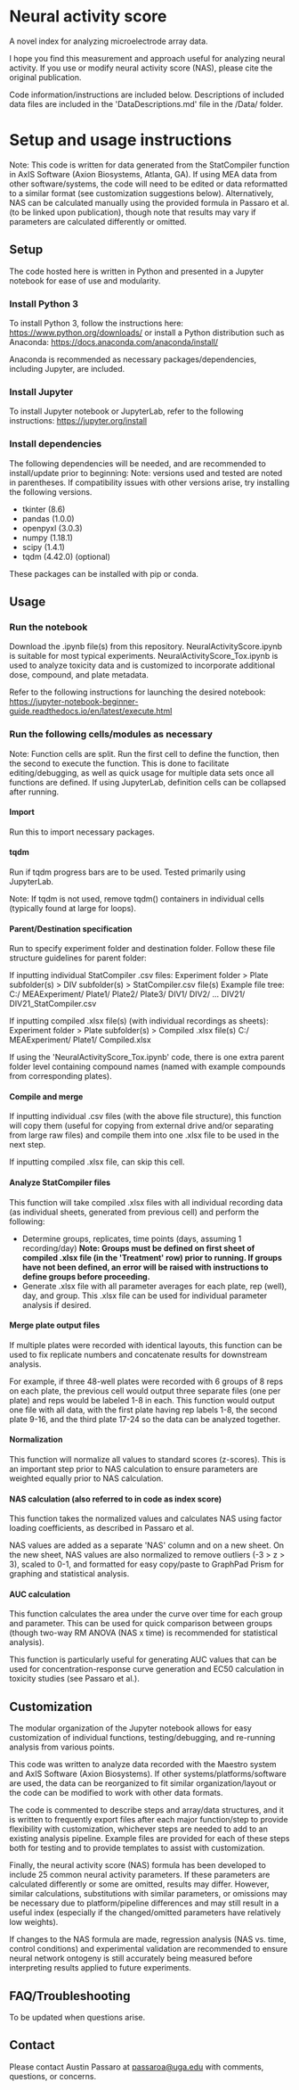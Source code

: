 # Neural activity score
A novel index for analyzing microelectrode array data.

I hope you find this measurement and approach useful for analyzing neural activity. If you use or modify neural activity score (NAS), please cite the original publication.

Code information/instructions are included below. Descriptions of included data files are included in the 'DataDescriptions.md' file in the /Data/ folder.

# Setup and usage instructions
Note: This code is written for data generated from the StatCompiler function in AxIS Software (Axion Biosystems, Atlanta, GA). If using MEA data from other software/systems, the code will need to be edited or data reformatted to a similar format (see customization suggestions below). Alternatively, NAS can be calculated manually using the provided formula in Passaro et al. (to be linked upon publication), though note that results may vary if parameters are calculated differently or omitted.

## Setup
The code hosted here is written in Python and presented in a Jupyter notebook for ease of use and modularity.

### Install Python 3
To install Python 3, follow the instructions here: https://www.python.org/downloads/ or install a Python distribution such as Anaconda: https://docs.anaconda.com/anaconda/install/

Anaconda is recommended as necessary packages/dependencies, including Jupyter, are included.

### Install Jupyter
To install Jupyter notebook or JupyterLab, refer to the following instructions: https://jupyter.org/install

### Install dependencies
The following dependencies will be needed, and are recommended to install/update prior to beginning:
Note: versions used and tested are noted in parentheses. If compatibility issues with other versions arise, try installing the following versions.  
- tkinter (8.6)  
- pandas (1.0.0)  
- openpyxl (3.0.3)  
- numpy (1.18.1)  
- scipy (1.4.1)  
- tqdm (4.42.0) (optional)

These packages can be installed with pip or conda.

## Usage
### Run the notebook
Download the .ipynb file(s) from this repository.
NeuralActivityScore.ipynb is suitable for most typical experiments.
NeuralActivityScore_Tox.ipynb is used to analyze toxicity data and is customized to incorporate additional dose, compound, and plate metadata.

Refer to the following instructions for launching the desired notebook: https://jupyter-notebook-beginner-guide.readthedocs.io/en/latest/execute.html

### Run the following cells/modules as necessary
Note: Function cells are split. Run the first cell to define the function, then the second to execute the function. This is done to facilitate editing/debugging, as well as quick usage for multiple data sets once all functions are defined. If using JupyterLab, definition cells can be collapsed after running.

#### Import
Run this to import necessary packages.

#### tqdm
Run if tqdm progress bars are to be used. Tested primarily using JupyterLab.

Note: If tqdm is not used, remove tqdm() containers in individual cells (typically found at large for loops).

#### Parent/Destination specification
Run to specify experiment folder and destination folder. Follow these file structure guidelines for parent folder:

If inputting individual StatCompiler .csv files:
Experiment folder > Plate subfolder(s) > DIV subfolder(s) > StatCompiler.csv file(s)
Example file tree:
C:/
    MEAExperiment/
        Plate1/
        Plate2/
        Plate3/
            DIV1/
            DIV2/
            ...
            DIV21/
                DIV21_StatCompiler.csv

If inputting compiled .xlsx file(s) (with individual recordings as sheets):
Experiment folder > Plate subfolder(s) > Compiled .xlsx file(s)
C:/
	MEAExperiment/
		Plate1/
			Compiled.xlsx

If using the 'NeuralActivityScore_Tox.ipynb' code, there is one extra parent folder level containing compound names (named with example compounds from corresponding plates).

#### Compile and merge
If inputting individual .csv files (with the above file structure), this function will copy them (useful for copying from external drive and/or separating from large raw files) and compile them into one .xlsx file to be used in the next step.

If inputting compiled .xlsx file, can skip this cell.

#### Analyze StatCompiler files
This function will take compiled .xlsx files with all individual recording data (as individual sheets, generated from previous cell) and perform the following:
- Determine groups, replicates, time points (days, assuming 1 recording/day)
**Note: Groups must be defined on first sheet of compiled .xlsx file (in the 'Treatment' row) prior to running. If groups have not been defined, an error will be raised with instructions to define groups before proceeding.**
- Generate .xlsx file with all parameter averages for each plate, rep (well), day, and group.
This .xlsx file can be used for individual parameter analysis if desired.

#### Merge plate output files
If multiple plates were recorded with identical layouts, this function can be used to fix replicate numbers and concatenate results for downstream analysis.

For example, if three 48-well plates were recorded with 6 groups of 8 reps on each plate, the previous cell would output three separate files (one per plate) and reps would be labeled 1-8 in each. This function would output one file with all data, with the first plate having rep labels 1-8, the second plate 9-16, and the third plate 17-24 so the data can be analyzed together.

#### Normalization
This function will normalize all values to standard scores (z-scores). This is an important step prior to NAS calculation to ensure parameters are weighted equally prior to NAS calculation.

#### NAS calculation (also referred to in code as index score)
This function takes the normalized values and calculates NAS using factor loading coefficients, as described in Passaro et al.

NAS values are added as a separate 'NAS' column and on a new sheet. On the new sheet, NAS values are also normalized to remove outliers (-3 > z > 3), scaled to 0-1, and formatted for easy copy/paste to GraphPad Prism for graphing and statistical analysis.

#### AUC calculation
This function calculates the area under the curve over time for each group and parameter. This can be used for quick comparison between groups (though two-way RM ANOVA (NAS x time) is recommended for statistical analysis).

This function is particularly useful for generating AUC values that can be used for concentration-response curve generation and EC50 calculation in toxicity studies (see Passaro et al.).

## Customization
The modular organization of the Jupyter notebook allows for easy customization of individual functions, testing/debugging, and re-running analysis from various points.

This code was written to analyze data recorded with the Maestro system and AxIS Software (Axion Biosystems). If other systems/platforms/software are used, the data can be reorganized to fit similar organization/layout or the code can be modified to work with other data formats.

The code is commented to describe steps and array/data structures, and it is written to frequently export files after each major function/step to provide flexibility with customization, whichever steps are needed to add to an existing analysis pipeline. Example files are provided for each of these steps both for testing and to provide templates to assist with customization.

Finally, the neural activity score (NAS) formula has been developed to include 25 common neural activity parameters. If these parameters are calculated differently or some are omitted, results may differ. However, similar calculations, substitutions with similar parameters, or omissions may be necessary due to platform/pipeline differences and may still result in a useful index (especially if the changed/omitted parameters have relatively low weights).

If changes to the NAS formula are made, regression analysis (NAS vs. time, control conditions) and experimental validation are recommended to ensure neural network ontogeny is still accurately being measured before interpreting results applied to future experiments.

## FAQ/Troubleshooting
To be updated when questions arise.

## Contact
Please contact Austin Passaro at passaroa@uga.edu with comments, questions, or concerns.
